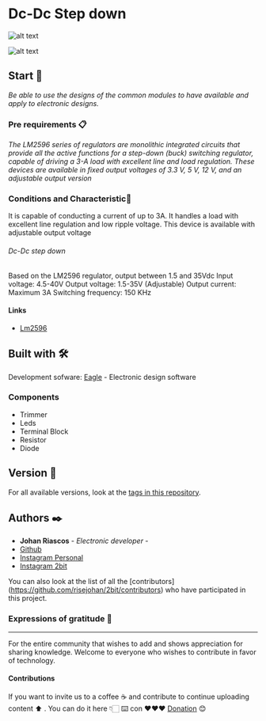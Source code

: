 # Dc-Dc Step down

![alt text](https://github.com/risejohan/2Bit/blob/main/Modulo%20LM2596/board.png "Board")

![alt text](https://github.com/risejohan/2Bit/blob/main/Modulo%20LM2596/bot.png "Front")

## Start 🚀

_Be able to use the designs of the common modules to have available and apply to electronic designs._


### Pre requirements 📋

_The LM2596 series of regulators are monolithic integrated circuits that provide all the active functions for a step-down (buck) switching regulator, capable of driving a 3-A load with excellent line and load regulation. These devices are available in fixed output voltages of 3.3 V, 5 V, 12 V, and an adjustable output version_


### Conditions and Characteristic🔩

It is capable of conducting a current of up to 3A. It handles a load with excellent line regulation and low ripple voltage. This device is available with adjustable output voltage


###### Dc-Dc step down
Based on the LM2596 regulator, output between 1.5 and 35Vdc
Input voltage: 4.5-40V
Output voltage: 1.5-35V (Adjustable)
Output current: Maximum 3A
Switching frequency: 150 KHz

#### Links

- [Lm2596](https://www.ti.com/lit/ds/symlink/lm2596.pdf?ts=1638989805405&ref_url=https%253A%252F%252Fwww.ti.com%252Fproduct%252FLM2596)


## Built with 🛠️

Development sofware:
[Eagle](https://www.autodesk.com/products/eagle/overview) - Electronic design software



### Components
- Trimmer
- Leds
- Terminal Block
- Resistor
- Diode

## Version 📌

For all available versions, look at the [tags in this repository](https://github.com/risejohan/2Bit/tree/main/module%20RTC/ds3231).

## Authors ✒️
* **Johan Riascos** - *Electronic developer* - 
* [Github](https://github.com/risejohan)
* [Instagram Personal](https://instagram.com/johansegura92?utm_medium=copy_link)
* [Instagram 2bit](https://instagram.com/2bit_electronic?utm_medium=copy_link)


You can also look at the list of all the [contributors] (https://github.com/risejohan/2bit/contributors) who have participated in this project.


###  Expressions of gratitude 🎁
---
For the entire community that wishes to add and shows appreciation for sharing knowledge. Welcome to everyone who wishes to contribute in favor of technology.

#### Contributions
If you want to invite us to a coffee ☕ and contribute to continue uploading  content ⬆ . You can do it here 👇🏻
⌨️ con ❤️❤️❤️ [Donation](https://paypal.me/2bitelectronic "Donation") 😊